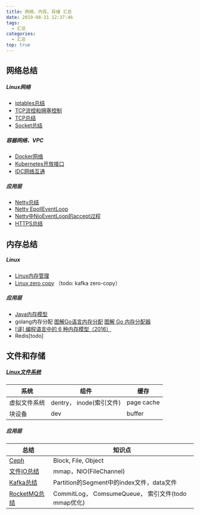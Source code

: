 ```yaml
---
title: 网络、内存、存储 汇总
date: 2019-08-31 12:37:46
tags:
  - 汇总
categories:
  - 汇总  
top: true
---
```


<p></p>
<!-- more -->

##  网络总结
#####  Linux网络
+ [iptables总结](../../../../2019/08/19/iptables/)
+ [TCP流控和拥塞控制](../../../../2019/08/07/tcpUdpControlCongestion/)
+ [TCP总结](../../../../2015/04/25/tcp/)
+ [Socket总结](../../../../2019/08/25/linux-socket/)


##### 容器网络、VPC
+ [Docker网络](../../../../2019/08/04/docker-network/)
+ [Kubernetes开放接口](../../../../2019/08/11/k8sInterface/)   
+ [IDC网络互通](../../../../2019/05/15/netConnection/)

##### 应用层
+ [Netty总结](../../../../2015/08/23/nettySummary/)
+ [Netty EpollEventLoop](../../../../2015/10/03/nettyEpollEventLoop/)
+ [Netty中NioEventLoop的accept过程](../../../../2015/09/06/nettyEventLoop-Accept/)
+ [HTTPS总结](../../../../2019/08/14/https/)


## 内存总结
##### Linux 
+ [Linux内存管理](../../../../2019/08/23/linuxMemory/)  
+ [Linux zero copy](../../../../2019/09/14/zeroCopy/)   （todo: kafka zero-copy）

##### 应用层
+ [Java内存模型](../../../../2014/01/03/memoryModel/)
+ golang内存分配
[图解Go语言内存分配](https://mp.weixin.qq.com/s/7bTGxhl7RXBmw5bxaR7Cnw)
[图解 Go 内存分配器](https://www.infoq.cn/article/IEhRLwmmIM7-11RYaLHR)
+ [[译] 编程语言中的 6 种内存模型（2016）](http://arthurchiao.art/blog/memory-models-underlie-programming-languages-zh/)
+ Redis[todo]

## 文件和存储
#####  [Linux文件系统](../../../../2019/08/24/linuxFile/)   

系统 | 组件 | 缓存
-|-|-
虚拟文件系统 |  dentry， inode(索引文件) | page cache
块设备 | dev | buffer

##### 应用层

 总结 | 知识点   
 -|-
 [Ceph](../../../../2022/01/08/ceph/)  |  Block, File, Object
 [文件IO总结](../../../../2017/04/23/fileIO/)    |  mmap，NIO(FileChannel)
 [Kafka总结](../../../../2016/05/11/kafka/)     | Partition的Segment中的index文件，data文件 
 [RocketMQ总结](../../../../2019/06/18/rocketmq/)   | CommitLog， ComsumeQueue， 索引文件(todo mmap优化) 